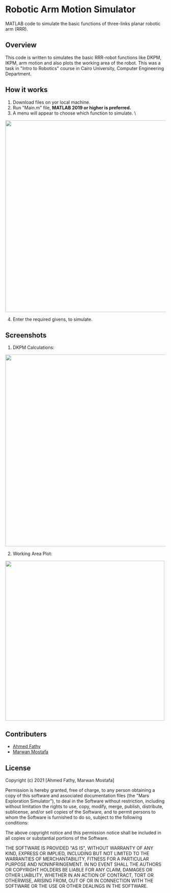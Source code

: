 # Robotic Arm Motion Simulator
MATLAB code to simulate the basic functions of three-links planar robotic arm (RRR).

## Overview
This code is written to simulates the basic RRR-robot functions like DKPM, IKPM, arm motion and also plots the working area of the robot. This was a task in "Intro to Robotics" course in Cairo University, Computer Engineering Department.

## How it works 
1. Download files on yor local machine.
2. Run "Main.m" file, **MATLAB 2019 or higher is preferred.**
3. A menu will appear to choose which function to simulate. \
<img src="https://iili.io/H7EgUwF.png" width="600px"/>

4. Enter the required givens, to simulate.

## Screenshots
1. DKPM Calculations:
<img src="https://iili.io/H7Ey4ov.png" width = "600px"/> 

2. Working Area Plot:
<img src="https://iili.io/H7EbVwv.png" width="500px"/>

## Contributers
- [Ahmed Fathy](https://github.com/ahmed1234552)
- [Marwan Mostafa](https://github.com/Marwan-9)

## License
Copyright (c) 2021 [Ahmed Fathy, Marwan Mostafa]

Permission is hereby granted, free of charge, to any person obtaining a copy of this software and associated documentation files (the "Mars Exploration Simulator"), to deal in the Software without restriction, including without limitation the rights to use, copy, modify, merge, publish, distribute, sublicense, and/or sell copies of the Software, and to permit persons to whom the Software is furnished to do so, subject to the following conditions:

The above copyright notice and this permission notice shall be included in all copies or substantial portions of the Software.

THE SOFTWARE IS PROVIDED "AS IS", WITHOUT WARRANTY OF ANY KIND, EXPRESS OR IMPLIED, INCLUDING BUT NOT LIMITED TO THE WARRANTIES OF MERCHANTABILITY, FITNESS FOR A PARTICULAR PURPOSE AND NONINFRINGEMENT. IN NO EVENT SHALL THE AUTHORS OR COPYRIGHT HOLDERS BE LIABLE FOR ANY CLAIM, DAMAGES OR OTHER LIABILITY, WHETHER IN AN ACTION OF CONTRACT, TORT OR OTHERWISE, ARISING FROM, OUT OF OR IN CONNECTION WITH THE SOFTWARE OR THE USE OR OTHER DEALINGS IN THE SOFTWARE. 
